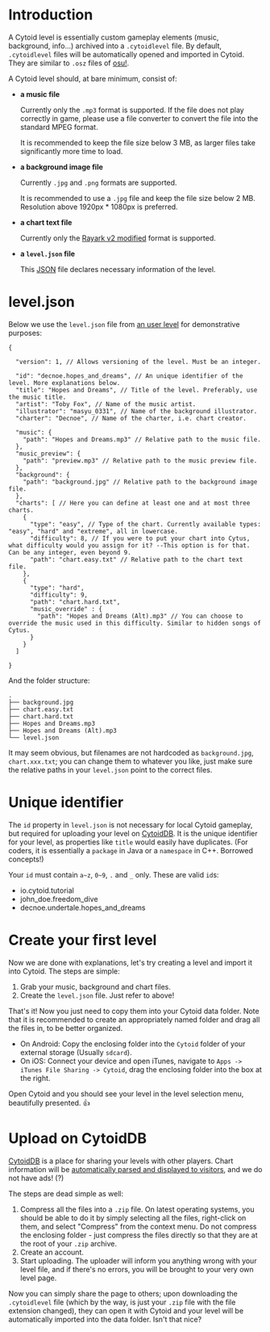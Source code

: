 # Introduction

A Cytoid level is essentially custom gameplay elements (music, background, info...) archived into a `.cytoidlevel` file. By default, `.cytoidlevel` files will be automatically opened and imported in Cytoid. They are similar to `.osz` files of [osu!](https://osu.ppy.sh/help/wiki/osu!_File_Formats).

A Cytoid level should, at bare minimum, consist of:
- **a music file**

    Currently only the `.mp3` format is supported. If the file does not play correctly in game, please use a file converter to convert the file into the standard MPEG format.

    It is recommended to keep the file size below 3 MB, as larger files take significantly more time to load.

- **a background image file**

    Currently `.jpg` and `.png` formats are supported.

    It is recommended to use a `.jpg` file and keep the file size below 2 MB. Resolution above 1920px * 1080px is preferred.

- **a chart text file**

    Currently only the [Rayark v2 modified](https://github.com/TigerHix/Cytoid/wiki/Chart-formats) format is supported. 

- **a `level.json` file**

    This [JSON](https://json.org) file declares necessary information of the level.

# level.json

Below we use the `level.json` file from [an user level]() for demonstrative purposes:

```
{
  
  "version": 1, // Allows versioning of the level. Must be an integer.
  
  "id": "decnoe.hopes_and_dreams", // An unique identifier of the level. More explanations below.
  "title": "Hopes and Dreams", // Title of the level. Preferably, use the music title.
  "artist": "Toby Fox", // Name of the music artist.
  "illustrator": "masyu_0331", // Name of the background illustrator.
  "charter": "Decnoe", // Name of the charter, i.e. chart creator.
  
  "music": {
    "path": "Hopes and Dreams.mp3" // Relative path to the music file.
  },
  "music_preview": {
    "path": "preview.mp3" // Relative path to the music preview file.
  },
  "background": {
    "path": "background.jpg" // Relative path to the background image file.
  },
  "charts": [ // Here you can define at least one and at most three charts.
    {
      "type": "easy", // Type of the chart. Currently available types: "easy", "hard" and "extreme", all in lowercase.
      "difficulty": 8, // If you were to put your chart into Cytus, what difficulty would you assign for it? --This option is for that. Can be any integer, even beyond 9.
      "path": "chart.easy.txt" // Relative path to the chart text file.
    },
    {
      "type": "hard",
      "difficulty": 9,
      "path": "chart.hard.txt",
      "music_override" : {
        "path": "Hopes and Dreams (Alt).mp3" // You can choose to override the music used in this difficulty. Similar to hidden songs of Cytus.
      }
    }
  ]
  
}
```

And the folder structure:

```
.
├── background.jpg
├── chart.easy.txt
├── chart.hard.txt
├── Hopes and Dreams.mp3
├── Hopes and Dreams (Alt).mp3
└── level.json
```

It may seem obvious, but filenames are not hardcoded as `background.jpg`, `chart.xxx.txt`; you can change them to whatever you like, just make sure the relative paths in your `level.json` point to the correct files.

# Unique identifier

The `id` property in `level.json` is not necessary for local Cytoid gameplay, but required for uploading your level on [CytoidDB](cytoid.io/browse). It is the unique identifier for your level, as properties like `title` would easily have duplicates. (For coders, it is essentially a `package` in Java or a `namespace` in C++. Borrowed concepts!)

Your `id` must contain `a~z`, `0~9`, `.` and `_` only. These are valid `id`s:

- io.cytoid.tutorial
- john_doe.freedom_dive
- decnoe.undertale.hopes_and_dreams

# Create your first level

Now we are done with explanations, let's try creating a level and import it into Cytoid. The steps are simple:

1. Grab your music, background and chart files.
2. Create the `level.json` file. Just refer to above!

That's it! Now you just need to copy them into your Cytoid data folder. Note that it is recommended to create an appropriately named folder and drag all the files in, to be better organized.

- On Android: Copy the enclosing folder into the `Cytoid` folder of your external storage (Usually `sdcard`).
- On iOS: Connect your device and open iTunes, navigate to `Apps -> iTunes File Sharing -> Cytoid`, drag the enclosing folder into the box at the right.

Open Cytoid and you should see your level in the level selection menu, beautifully presented. 👍

# Upload on CytoidDB

[CytoidDB](cytoid.io/browse) is a place for sharing your levels with other players. Chart information will be [automatically parsed and displayed to visitors](cytoid.io/browse/), and we do not have ads! (?)

The steps are dead simple as well:

1. Compress all the files into a `.zip` file. On latest operating systems, you should be able to do it by simply selecting all the files, right-click on them, and select "Compress" from the context menu. Do not compress the enclosing folder - just compress the files directly so that they are at the root of your `.zip` archive.
2. Create an account.
3. Start uploading. The uploader will inform you anything wrong with your level file, and if there's no errors, you will be brought to your very own level page.

Now you can simply share the page to others; upon downloading the `.cytoidlevel` file (which by the way, is just your `.zip` file with the file extension changed), they can open it with Cytoid and your level will be automatically imported into the data folder. Isn't that nice?